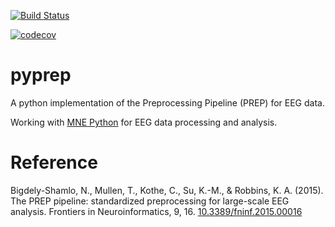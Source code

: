 [![Build Status](https://travis-ci.org/sappelhoff/pyprep.svg?branch=master)](https://travis-ci.org/sappelhoff/pyprep)


[![codecov](https://codecov.io/gh/sappelhoff/pyprep/branch/master/graph/badge.svg)](https://codecov.io/gh/sappelhoff/pyprep)



# pyprep
A python implementation of the Preprocessing Pipeline (PREP) for EEG data.

Working with [MNE Python](https://www.martinos.org/mne/stable/index.html) for EEG data processing and analysis.



# Reference
Bigdely-Shamlo, N., Mullen, T., Kothe, C., Su, K.-M., & Robbins, K. A. (2015). The PREP pipeline: standardized preprocessing for large-scale EEG analysis. Frontiers in Neuroinformatics, 9, 16. [10.3389/fninf.2015.00016](https://doi.org/10.3389/fninf.2015.00016)
